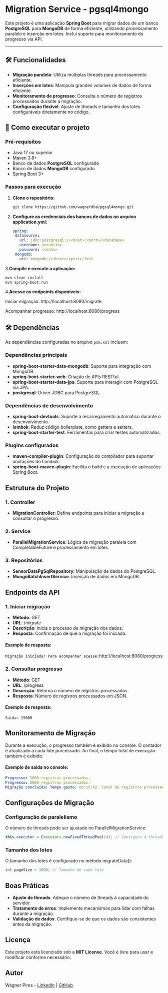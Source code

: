 # Migration Service - pgsql4mongo

Este projeto é uma aplicação **Spring Boot** para migrar dados de um banco **PostgreSQL** para **MongoDB** de forma eficiente, 
utilizando processamento paralelo e inserção em lotes. Inclui suporte para monitoramento do progresso via API.

---

## 🛠 Funcionalidades

- **Migração paralela**: Utiliza múltiplas threads para processamento eficiente.
- **Inserções em lotes**: Manipula grandes volumes de dados de forma eficiente.
- **Monitoramento de progresso**: Consulta o número de registros processados durante a migração.
- **Configuração flexível**: Ajuste de threads e tamanho dos lotes configuráveis diretamente no código.

## 🚀 Como executar o projeto

### Pré-requisitos

- Java 17 ou superior
- Maven 3.8+
- Banco de dados **PostgreSQL** configurado
- Banco de dados **MongoDB** configurado
- Spring Boot 3+

### Passos para execução

1. **Clone o repositório:**

   ```bash
   git clone https://github.com/wagnerdba/pgsql4mongo.git

2. **Configure as credenciais dos bancos de dados no arquivo application.yml:**

   ```yaml
   spring:
    datasource:
      url: jdbc:postgresql://<host>:<port>/<database>
      username: <usuario>
      password: <senha>
    mongodb:
      uri: mongodb://<host>:<port>/test 
   ```
   
3.**Compile e execute a aplicação:** 

   ```bash
   mvn clean install
   mvn spring-boot:run
   ```

4.**Acesse os endpoints disponíveis:**

Iniciar migração: http://localhost:8080/migrate

Acompanhar progresso: http://localhost:8080/progress

## 🛠 Dependências

As dependências configuradas no arquivo `pom.xml` incluem:

### Dependências principais

- **spring-boot-starter-data-mongodb**: Suporte para integração com MongoDB.
- **spring-boot-starter-web**: Criação de APIs RESTful.
- **spring-boot-starter-data-jpa**: Suporte para interagir com PostgreSQL via JPA.
- **postgresql**: Driver JDBC para PostgreSQL.

### Dependências de desenvolvimento

- **spring-boot-devtools**: Suporte a recarregamento automático durante o desenvolvimento.
- **lombok**: Reduz código boilerplate, como getters e setters.
- **spring-boot-starter-test**: Ferramentas para criar testes automatizados.

### Plugins configurados

- **maven-compiler-plugin**: Configuração do compilador para suportar anotações do Lombok.
- **spring-boot-maven-plugin**: Facilita o build e a execução de aplicações Spring Boot.

## Estrutura do Projeto

### 1. Controller
- **MigrationController**: Define endpoints para iniciar a migração e consultar o progresso.

### 2. Service
- **ParallelMigrationService**: Lógica de migração paralela com CompletableFuture e processamento em lotes.

### 3. Repositórios
- **SensorDataPgSqlRepository**: Manipulação de dados do PostgreSQL.
- **MongoBatchInsertService**: Inserção de dados em MongoDB.

## Endpoints da API

### 1. Iniciar migração
- **Método**: GET
- **URL**: /migrate
- **Descrição**: Inicia o processo de migração dos dados.
- **Resposta**: Confirmação de que a migração foi iniciada.

#### Exemplo de resposta:

```Migração iniciada! Para acompanhar acesse:```http://localhost:8080/progress

### 2. Consultar progresso
- **Método**: GET
- **URL**: /progress
- **Descrição**: Retorna o número de registros processados.
- **Resposta**: Número de registros processados em JSON.

#### Exemplo de resposta:

```Saída: 15000```

## Monitoramento de Migração

Durante a execução, o progresso também é exibido no console. O contador é atualizado a cada lote processado. Ao final, o tempo total de execução também é exibido.

#### Exemplo de saída no console:

```yaml
Progresso: 1000 registros processados.
Progresso: 2000 registros processados.
Migração concluída! Tempo gasto: 00:15:42. Total de registros processados: 100000
 ```

## Configurações de Migração

### Configuração de paralelismo

O número de threads pode ser ajustado no ParallelMigrationService:

```java
this.executor = Executors.newFixedThreadPool(4); // Configura 4 threads
```
### Tamanho dos lotes

O tamanho dos lotes é configurado no método migrateData():

```java
int pageSize = 1000; // Tamanho de cada lote
```

## Boas Práticas

- **Ajuste de threads**: Adeque o número de threads à capacidade do servidor.
- **Tratamento de erros**: Implemente mecanismos para lidar com falhas durante a migração.
- **Validação de dados**: Certifique-se de que os dados são consistentes antes da migração.

## Licença

Este projeto está licenciado sob a **MIT License**. Você é livre para usar e modificar conforme necessário.

## Autor

Wagner Pires - [LinkedIn](https://www.linkedin.com/in/wagner-pires-013a722b3) | [GitHub](https://github.com/wagnerdba)
